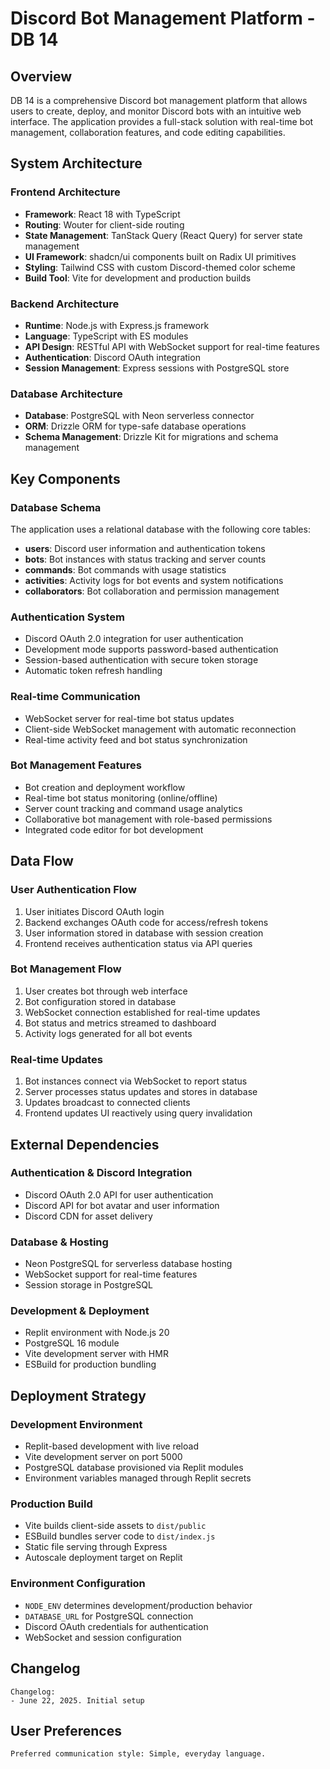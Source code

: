 # Discord Bot Management Platform - DB 14

## Overview

DB 14 is a comprehensive Discord bot management platform that allows users to create, deploy, and monitor Discord bots with an intuitive web interface. The application provides a full-stack solution with real-time bot management, collaboration features, and code editing capabilities.

## System Architecture

### Frontend Architecture
- **Framework**: React 18 with TypeScript
- **Routing**: Wouter for client-side routing
- **State Management**: TanStack Query (React Query) for server state management
- **UI Framework**: shadcn/ui components built on Radix UI primitives
- **Styling**: Tailwind CSS with custom Discord-themed color scheme
- **Build Tool**: Vite for development and production builds

### Backend Architecture
- **Runtime**: Node.js with Express.js framework
- **Language**: TypeScript with ES modules
- **API Design**: RESTful API with WebSocket support for real-time features
- **Authentication**: Discord OAuth integration
- **Session Management**: Express sessions with PostgreSQL store

### Database Architecture
- **Database**: PostgreSQL with Neon serverless connector
- **ORM**: Drizzle ORM for type-safe database operations
- **Schema Management**: Drizzle Kit for migrations and schema management

## Key Components

### Database Schema
The application uses a relational database with the following core tables:
- **users**: Discord user information and authentication tokens
- **bots**: Bot instances with status tracking and server counts
- **commands**: Bot commands with usage statistics
- **activities**: Activity logs for bot events and system notifications
- **collaborators**: Bot collaboration and permission management

### Authentication System
- Discord OAuth 2.0 integration for user authentication
- Development mode supports password-based authentication
- Session-based authentication with secure token storage
- Automatic token refresh handling

### Real-time Communication
- WebSocket server for real-time bot status updates
- Client-side WebSocket management with automatic reconnection
- Real-time activity feed and bot status synchronization

### Bot Management Features
- Bot creation and deployment workflow
- Real-time bot status monitoring (online/offline)
- Server count tracking and command usage analytics
- Collaborative bot management with role-based permissions
- Integrated code editor for bot development

## Data Flow

### User Authentication Flow
1. User initiates Discord OAuth login
2. Backend exchanges OAuth code for access/refresh tokens
3. User information stored in database with session creation
4. Frontend receives authentication status via API queries

### Bot Management Flow
1. User creates bot through web interface
2. Bot configuration stored in database
3. WebSocket connection established for real-time updates
4. Bot status and metrics streamed to dashboard
5. Activity logs generated for all bot events

### Real-time Updates
1. Bot instances connect via WebSocket to report status
2. Server processes status updates and stores in database
3. Updates broadcast to connected clients
4. Frontend updates UI reactively using query invalidation

## External Dependencies

### Authentication & Discord Integration
- Discord OAuth 2.0 API for user authentication
- Discord API for bot avatar and user information
- Discord CDN for asset delivery

### Database & Hosting
- Neon PostgreSQL for serverless database hosting
- WebSocket support for real-time features
- Session storage in PostgreSQL

### Development & Deployment
- Replit environment with Node.js 20
- PostgreSQL 16 module
- Vite development server with HMR
- ESBuild for production bundling

## Deployment Strategy

### Development Environment
- Replit-based development with live reload
- Vite development server on port 5000
- PostgreSQL database provisioned via Replit modules
- Environment variables managed through Replit secrets

### Production Build
- Vite builds client-side assets to `dist/public`
- ESBuild bundles server code to `dist/index.js`
- Static file serving through Express
- Autoscale deployment target on Replit

### Environment Configuration
- `NODE_ENV` determines development/production behavior
- `DATABASE_URL` for PostgreSQL connection
- Discord OAuth credentials for authentication
- WebSocket and session configuration

## Changelog

```
Changelog:
- June 22, 2025. Initial setup
```

## User Preferences

```
Preferred communication style: Simple, everyday language.
```